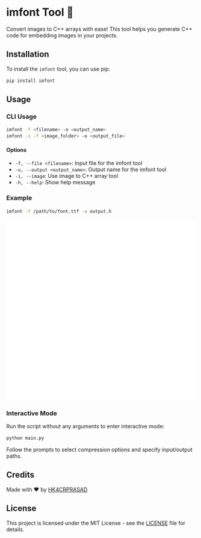 # imfont Tool 🎨

Convert images to C++ arrays with ease! This tool helps you generate C++ code for embedding images in your projects.

## Installation

To install the `imfont` tool, you can use pip:

```bash
pip install imfont
```

## Usage

### CLI Usage

```bash
imfont -f <filename> -o <output_name>
imfont -i -f <image_folder> -o <output_file>
```

#### Options

- `-f, --file <filename>`: Input file for the imfont tool
- `-o, --output <output_name>`: Output name for the imfont tool
- `-i, --image`: Use image to C++ array tool
- `-h, --help`: Show help message

### Example

```bash
imfont -f /path/to/font.ttf -o output.h
```
<p align="center">
  
  [![PIROOP](https://raw.githubusercontent.com/hk4crprasad/imfont/master/IMFONT.svg)](https://github.com/hk4crprasad/imfont)
### Interactive Mode

Run the script without any arguments to enter interactive mode:

```bash
python main.py
```

Follow the prompts to select compression options and specify input/output paths.

## Credits

Made with ❤️ by [HK4CRPRASAD](https://github.com/HK4CRPRASAD)

## License

This project is licensed under the MIT License - see the [LICENSE](LICENSE) file for details.

